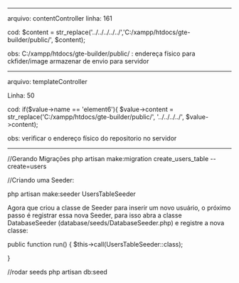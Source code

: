 ------------------------------------------------------------------------------------------------------
arquivo:
contentController
linha:
161

cod:
$content = str_replace('../../../../../','C:/xampp/htdocs/gte-builder/public/', $content);

obs:
C:/xampp/htdocs/gte-builder/public/ : endereça físico para ckfider/image armazenar de envio para servidor


------------------------------------------------------------------------------------------------------
arquivo:
templateController

Linha:
50

cod:
if($value->name == 'element6'){
$value->content = str_replace('C:/xampp/htdocs/gte-builder/public/', '../../../../', $value->content);

obs:
 verificar o endereço físico do repositorio no servidor 

----------------------------------------------------------------------
//Gerando Migrações
php artisan make:migration create_users_table --create=users


//Criando uma Seeder:

 php artisan make:seeder UsersTableSeeder

 Agora que criou a classe de Seeder para inserir um novo usuário, o próximo passo é registrar essa nova Seeder, para isso abra a classe DatabaseSeeder (database/seeds/DatabaseSeeder.php) e registre a nova classe:


public function run()
{
    $this->call(UsersTableSeeder::class);

}


//rodar seeds
php artisan db:seed